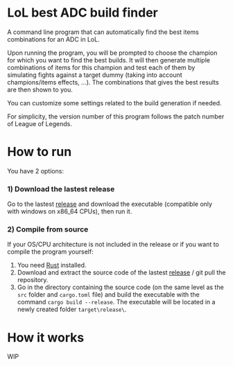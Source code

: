 # LoL best ADC build finder
A command line program that can automatically find the best items combinations for an ADC in LoL.

Upon running the program, you will be prompted to choose the champion for which you want to find the best builds. It will then generate multiple combinations of items for this champion and test each of them by simulating fights against a target dummy (taking into account champions/items effects, ...). The combinations that gives the best results are then shown to you.

You can customize some settings related to the build generation if needed.

For simplicity, the version number of this program follows the patch number of League of Legends.

# How to run
You have 2 options:

### 1) Download the lastest release
Go to the lastest [release](https://github.com/trimix3d/lol_best_adc_build_finder/releases) and download the executable (compatible only with windows on x86_64 CPUs), then run it.

### 2) Compile from source
If your OS/CPU architecture is not included in the release or if you want to compile the program yourself:
1. You need [Rust](https://www.rust-lang.org/tools/install) installed.
2. Download and extract the source code of the lastest [release](https://github.com/trimix3d/lol_best_adc_build_finder/releases) / git pull the repository.
3. Go in the directory containing the source code (on the same level as the `src` folder and `cargo.toml` file) and build the executable with the command ```cargo build --release```. The executable will be located in a newly created folder `target\release\`.

# How it works
WIP